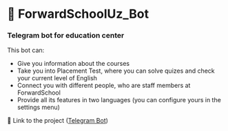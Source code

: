 # 🤖 ForwardSchoolUz_Bot

### Telegram bot for education center
 
This bot can:
- Give you information about the courses
- Take you into Placement Test, where you can solve quizes and check your current level of English
- Connect you with different people, who are staff members at ForwardSchool
- Provide all its features in two languages (you can configure yours in the settings menu)

🔗 Link to the project ([Telegram Bot](https://t.me/forwardschooluz_bot))
